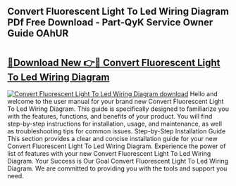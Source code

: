 ## Convert Fluorescent Light To Led Wiring Diagram PDf Free Download - Part-QyK Service Owner Guide OAhUR

# <h2><a href="http://dfr8dli.blite.top/?on=Convert+Fluorescent+Light+To+Led+Wiring+Diagram">🔗Download New 👉🔴 Convert Fluorescent Light To Led Wiring Diagram</a></h2>

[![Convert Fluorescent Light To Led Wiring Diagram download](https://i.imgur.com/lujVjoI.png)](http://dfr8dli.blite.top/?on=Convert+Fluorescent+Light+To+Led+Wiring+Diagram)
Hello and welcome to the user manual for your brand new Convert Fluorescent Light To Led Wiring Diagram. This guide is specifically designed to familiarize you with the features, functions, and benefits of your product. You will find step-by-step instructions for installation, usage, and maintenance, as well as troubleshooting tips for common issues. Step-by-Step Installation Guide This section provides a clear and concise installation guide for your new Convert Fluorescent Light To Led Wiring Diagram. Experience the power of list of features with your new Convert Fluorescent Light To Led Wiring Diagram. Your Success is Our Goal Convert Fluorescent Light To Led Wiring Diagram. We are committed to providing you with the tools and support you need.
